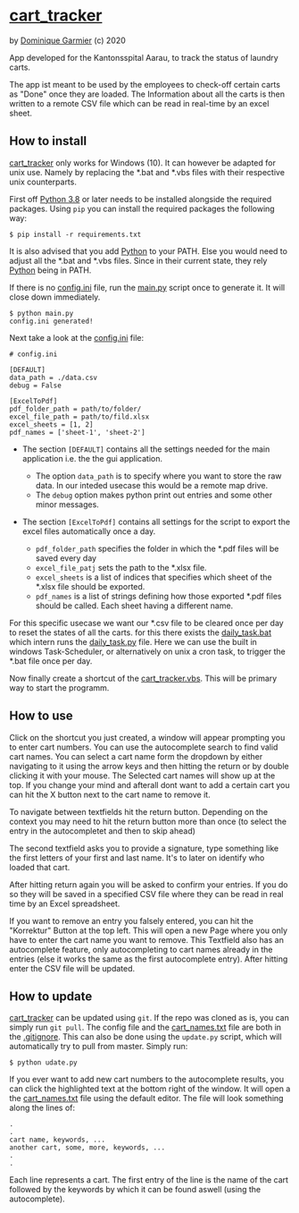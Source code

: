 # [cart_tracker](https://github.com/dominiquegarmier/cart_tracker)
by [Dominique Garmier](https://github.com/dominiquegarmier) (c) 2020

App developed for the Kantonsspital Aarau, to track the status of laundry carts.

The app ist meant to be used by the employees to check-off certain carts as "Done" once they are loaded. The Information about all the carts is then written to a remote CSV file which can be read in real-time by an excel sheet.

## How to install

[cart_tracker](https://github.com/dominiquegarmier/cart_tracker) only works for Windows (10). It can however be adapted for unix use. Namely by replacing the *.bat and *.vbs files with their respective unix counterparts.

First off [Python 3.8](https://python.org) or later needs to be installed alongside the required packages. Using ````pip```` you can install the required packages the following way:

````
$ pip install -r requirements.txt
````
It is also advised that you add [Python](https://python.org) to your PATH. Else you would need to adjust all the *.bat and *.vbs files. Since in their current state, they rely [Python](https://python.org) being in PATH.

If there is no [config.ini](./config.ini) file, run the [main.py](./main.py) script once to generate it. It will close down immediately.

````
$ python main.py
config.ini generated!
````

Next take a look at the [config.ini](./config.ini) file:

````
# config.ini

[DEFAULT]
data_path = ./data.csv
debug = False

[ExcelToPdf]
pdf_folder_path = path/to/folder/
excel_file_path = path/to/fild.xlsx
excel_sheets = [1, 2]
pdf_names = ['sheet-1', 'sheet-2']
````

- The section ````[DEFAULT]```` contains all the settings needed for the main application i.e. the the gui application.

    - The option ````data_path```` is to specify where you want to store the raw data. In our inteded usecase this would be a remote map drive.
    - The ````debug```` option makes python print out entries and some other minor messages.

- The section ````[ExcelToPdf]```` contains all settings for the script to export the excel files automatically once a day.

    - ````pdf_folder_path```` specifies the folder in which the *.pdf files will be saved every day
    - ````excel_file_patj```` sets the path to the *.xlsx file.
    - ````excel_sheets```` is a list of indices that specifies which sheet of the *.xlsx file should be exported.
    - ````pdf_names```` is a list of strings defining how those exported *.pdf files should be called. Each sheet having a different name.





For this specific usecase we want our *.csv file to be cleared once per day to reset the states of all the carts. for this there exists the [daily_task.bat](./daily_task.bat) which intern runs the [daily_task.py](./daily_task.py) file. Here we can use the built in windows Task-Scheduler, or alternatively on unix a cron task, to trigger the *.bat file once per day.

Now finally create a shortcut of the [cart_tracker.vbs](./cart_tracker.vbs). This will be primary way to start the programm.

## How to use

Click on the shortcut you just created, a window will appear prompting you to enter cart numbers. You can use the autocomplete search to find valid cart names. You can select a cart name form the dropdown by either navigating to it using the arrow keys and then hitting the return or by double clicking it with your mouse. The Selected cart names will show up at the top. If you change your mind and afterall dont want to add a certain cart you can hit the X button next to the cart name to remove it.

To navigate between textfields hit the return button. Depending on the context you may need to hit the return button more than once (to select the entry in the autocompletet and then to skip ahead)

The second textfield asks you to provide a signature, type something like the first letters of your first and last name. It's to later on identify who loaded that cart.

After hitting return again you will be asked to confirm your entries. If you do so they will be saved in a specified CSV file where they can be read in real time by an Excel spreadsheet.

If you want to remove an entry you falsely entered, you can hit the "Korrektur" Button at the top left. This will open a new Page where you only have to enter the cart name you want to remove. This Textfield also has an autocomplete feature, only autocompleting to cart names already in the entries (else it works the same as the first autocomplete entry). After hitting enter the CSV file will be updated.

## How to update

[cart_tracker](https://github.com/dominiquegarmier/cart_tracker) can be updated using ````git````. If the repo was cloned as is, you can simply run ````git pull````. The config file and the [cart_names.txt](./cart_names.txt) file are both in the [.gitignore](./gitignore). This can also be done using the ````update.py```` script, which will automatically try to pull from master. Simply run:

````
$ python udate.py
````

If you ever want to add new cart numbers to the autocomplete results, you can click the highlighted text at the bottom right of the window. It will open a the [cart_names.txt](./cart_names.txt) file using the default editor. The file will look something along the lines of:


````
.
.
cart name, keywords, ...
another cart, some, more, keywords, ...
.
.
````

Each line represents a cart. The first entry of the line is the name of the cart followed by the keywords by which it can be found aswell (using the autocomplete).